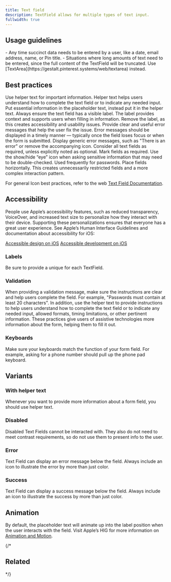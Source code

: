 ```yaml
---
title: Text field
description: TextField allows for multiple types of text input.
fullwidth: true
---
```


<ImgContainer src="https://i.pinimg.com/originals/2e/c4/78/2ec4789dce6c4ecf02c06288794f0db5.jpg" alt="Example of a selected text field with a black outline and a default text field with a gray outline."/>

## Usage guidelines

<TwoCol>
<Group>
<Do title="When to use" />
- Any time succinct data needs to be entered by a user, like a date, email address, name, or Pin title.

</Group>
<Group>
<Dont title="When not to use" />
- Situations where long amounts of text need to be entered, since the full content of the TextField will be truncated. Use [TextArea](https://gestalt.pinterest.systems/web/textarea) instead.
</Group>
</TwoCol>

## Best practices

<TwoCol>
<Group>
<ImgContainer src="https://i.pinimg.com/originals/48/78/35/48783577bcbe8160b6732ebb5ef9ff66.jpg" alt="Example of a form field asking for a name. Helper text reads - Enter your first and last name."/>
<Do title="Do" />
Use helper text for important information. Helper text helps users understand how to complete the text field or to indicate any needed input.
</Group>
<Group>
<ImgContainer src="https://i.pinimg.com/originals/60/15/22/601522feab7fb0f6c36fd1c8cf160fcd.jpg" alt="Example of a form field where the gray text inside the field reads - Enter your first and last name." />
<Dont title="Don't" />
Put essential information in the placeholder text, instead put it in the helper text.
</Group>
</TwoCol>

<TwoCol>
<Group>
<ImgContainer src="https://i.pinimg.com/originals/79/2f/02/792f02ddaea082ed8120bc9d4d2154cb.jpg" alt="Example of a form field with a label asking for a username."/>
<Do title="Do" />
Always ensure the text field has a visible label. The label provides context and supports users when filling in information.
</Group>
<Group>
<ImgContainer src="https://i.pinimg.com/originals/7f/e6/00/7fe6008974def50bb22964a80e2ba0ba.jpg" alt="Example of a form field without a label, making it unclear what information is expected."/>
<Dont title="Don't" />
Remove the label, as this creates accessibility and usability issues.
</Group>
</TwoCol>

<TwoCol>
<Group>
<ImgContainer src="https://i.pinimg.com/originals/8a/15/e9/8a15e93b76666384f47a15c94e4169b6.jpg" alt="Example of a form field with an error. The error text reads - This is not a valid web address."/>
<Do title="Do" />
Provide clear and useful error messages that help the user fix the issue. Error messages should be displayed in a timely manner — typically once the field loses focus or when the form is submitted.
</Group>
<Group>
<ImgContainer src="https://i.pinimg.com/originals/c1/17/c0/c117c00b8e41f3c5088db0b46e0835c9.jpg" alt="Example of a form field with an error. The error text reads - There has been an error."/>
<Dont title="Don't" />
Display generic error messages, such as "There is an error" or remove the accompanying icon. 
</Group>
</TwoCol>

<TwoCol>
<Group>
<ImgContainer src="https://i.pinimg.com/originals/3c/d3/20/3cd3202749889af54befe89811b707f6.jpg" alt="A form with three fields where the website field is marked as optional."/>
<Do title="Do" />
Consider all text fields as required, unless explicitly noted as optional.
</Group>
<Group>
<ImgContainer src="https://i.pinimg.com/originals/c5/5f/e6/c55fe604a01d4619dbb822bb286a9ab6.jpg" alt="A form with three fields where the username field is marked as required."/>
<Dont title="Don't" />
Mark fields as required.
</Group>
</TwoCol>

<TwoCol>
<Group>
<ImgContainer src="https://i.pinimg.com/originals/93/94/3c/93943cf5d160f3d9be07a03679550d25.jpg" alt="Password field with an eye icon that allows the user to show hidden text."/>
<Do title="Do" />
Use the show/hide “eye” icon when asking sensitive information that may need to be double-checked. Used frequently for passwords. 
</Group>
<Group>
<ImgContainer src="https://i.pinimg.com/originals/2c/07/f9/2c07f99bdba99d43761a790ceb77458b.jpg" alt="Example of two short text fields side by side instead of stacked."/>
<Dont title="Don't" />
Place fields horizontally. This creates unnecessarily restricted fields and a more complex interaction pattern. 
</Group>
</TwoCol>


For general Icon best practices, refer to the web [Text Field Documentation](https://gestalt.pinterest.systems/web/textfield).

## Accessibility

People use Apple’s accessibility features, such as reduced transparency, VoiceOver, and increased text size to personalize how they interact with their device. Supporting these personalizations ensures that everyone has a great user experience. See Apple’s Human Interface Guidelines and documentation about accessibility for iOS:

[Accessible design on iOS](https://developer.apple.com/design/human-interface-guidelines/accessibility/overview/introduction/)
[Accessible development on iOS](https://developer.apple.com/accessibility/ios/)


### Labels
Be sure to provide a unique for each TextField.


### Validation
When providing a validation message, make sure the instructions are clear and help users complete the field. For example, "Passwords must contain at least 20 characters". In addition, use the helper text to provide instructions to help users understand how to complete the text field or to indicate any needed input, allowed formats, timing limitations, or other pertinent information.
These practices give users of assistive technologies more information about the form, helping them to fill it out.


### Keyboards
Make sure your keyboards match the function of your form field. For example, asking for a phone number should pull up the phone pad keyboard.


## Variants

### With helper text
Whenever you want to provide more information about a form field, you should use helper text.
<ImgContainer src="https://i.pinimg.com/originals/68/48/66/684866b8a4727cd935a5ffd6271929ac.jpg" alt="Example of a form field with helper text under the form that reads - Enter a valid web address." />

### Disabled
Disabled Text Fields cannot be interacted with. They also do not need to meet contrast requirements, so do not use them to present info to the user.
<ImgContainer src="https://i.pinimg.com/originals/40/73/46/407346698b902751d4bc78e4d817c5c5.jpg" alt="Example of a disabled text field that is grayed out and not interactive."/>

### Error
Text Field can display an error message below the field. Always include an icon to illustrate the error by more than just color. 
<ImgContainer src="https://i.pinimg.com/originals/9d/02/d4/9d02d4d386da2010e4c50fa50d8c2cc8.jpg" alt="Example of a form field with an error. The error text reads - That username is not available."/>

### Success
Text Field can display a success message below the field. Always include an icon to illustrate the success by more than just color. 
<ImgContainer src="https://i.pinimg.com/originals/41/66/b5/4166b58231fa38697bd1d8a91e18255d.jpg" alt="Example of a text field that was successfully submitted. The success text reads - That username is available."/>

## Animation
By default, the placeholder text will animate up into the label position when the user interacts with the field. Visit Apple’s HIG for more information on [Animation and Motion](https://developer.apple.com/design/human-interface-guidelines/ios/visual-design/animation/).

{/*
## Related

<TwoCol>

<IllustrationCard
              title="TextArea"
              description="TextArea allows for multi-line input."
              color="green-matchacado-50"
              image="text-area"
            />

<IllustrationCard
              title="SelectList"
              description="SelectList displays a list of actions or options using the browser’s native select."
              color="green-matchacado-50"
              image="select-list"
            />

</TwoCol> */}
